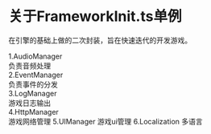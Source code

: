 # 关于FrameworkInit.ts单例
在引擎的基础上做的二次封装，旨在快速迭代的开发游戏。
  
1.AudioManager  
  负责音频处理  
2.EventManager  
  负责事件的分发  
3.LogManager  
  游戏日志输出  
4.HttpManager  
  游戏网络管理 
5.UIManager
  游戏ui管理
6.Localization
  多语言
